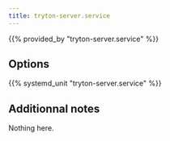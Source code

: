 ```yaml
---
title: tryton-server.service
---
```


{{% provided_by "tryton-server.service" %}}

## Options

{{% systemd_unit "tryton-server.service" %}}

## Additionnal notes

Nothing here.